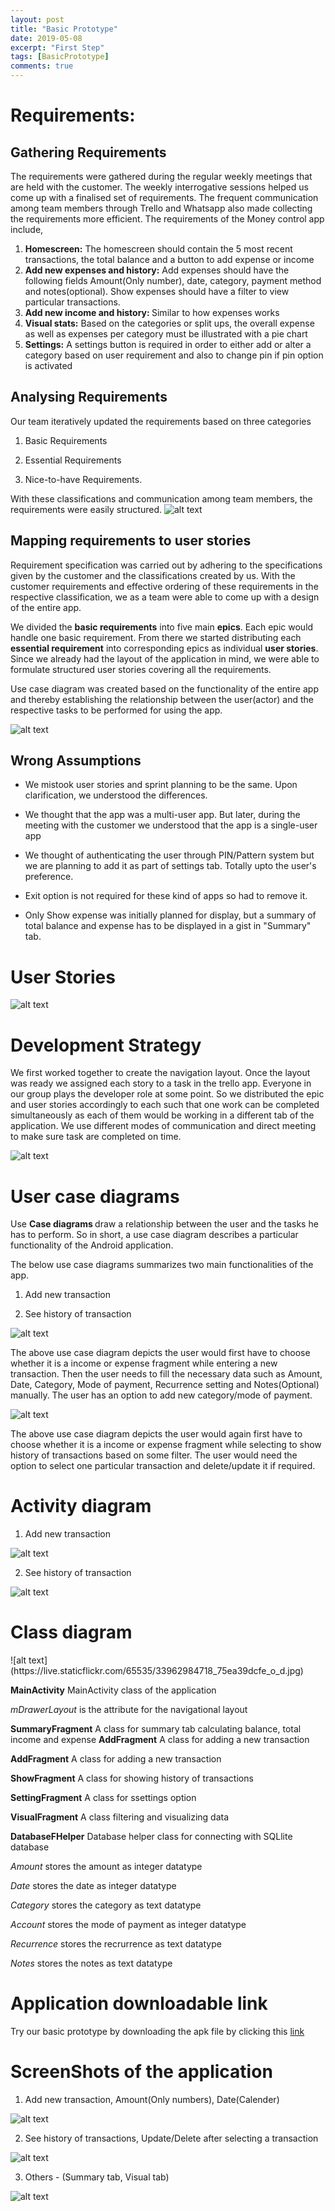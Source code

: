 ```yaml
---
layout: post
title: "Basic Prototype"
date: 2019-05-08
excerpt: "First Step"
tags: [BasicPrototype]
comments: true
---
```


<h1><b>Requirements:</b></h1>

<h2><b>Gathering Requirements</b></h2>

The requirements were gathered during the regular weekly meetings that are held with the customer. The weekly interrogative sessions helped us come up with a finalised set of requirements. The frequent communication among team members through Trello and Whatsapp also made collecting the requirements more efficient. The requirements of the Money control app include, 

1. <b>Homescreen:</b> The homescreen should contain the 5 most recent transactions, the total balance and a button to add expense or income
2. <b>Add new expenses and history:</b> Add expenses should have the following fields Amount(Only number), date, category, payment method and notes(optional). Show expenses should have a filter to view particular transactions. 
3. <b>Add new income and history: </b>Similar to how expenses works  
4. <b>Visual stats:</b> Based on the categories or split ups, the overall expense as well as expenses per category must be illustrated with a pie chart
5. <b>Settings:</b> A settings button is required in order to either add or alter a category based on user requirement and also to change pin if pin option is activated 

<h2><b>Analysing Requirements </b></h2>
Our team iteratively updated the requirements based on three categories

1. Basic Requirements

2. Essential Requirements

3. Nice-to-have Requirements.

With these classifications and communication among team members, the requirements were easily structured.
![alt text](https://live.staticflickr.com/65535/40860253673_b4fa32ac0e_o_d.png)



<h2><b>Mapping requirements to user stories</b></h2>

Requirement specification was carried out by adhering to the specifications given by the customer and the classifications created by us. With the customer requirements and effective ordering of these requirements in the respective classification, we as a team were able to come up with a design of the entire app.

We divided the <b>basic requirements</b> into five main <b>epics</b>. Each epic would handle one basic requirement. From there we started distributing each <b>essential requirement</b> into corresponding epics as individual <b>user stories</b>. Since we already had the layout of the application in mind, we were able to formulate  structured user stories covering all the requirements. 

Use case diagram was created based on the functionality of the entire app and thereby establishing the relationship between the user(actor) and the respective tasks to be performed for using the app.

![alt text](https://live.staticflickr.com/65535/47826600791_69d454a2e3_o_d.png)

<h2><b>Wrong Assumptions</b></h2>

* We mistook user stories and sprint planning to be the same. Upon clarification, we understood the differences.

* We thought that the app was a multi-user app. But later, during the meeting with the customer we understood that the app is a single-user app

* We thought of authenticating the user through PIN/Pattern system but we are planning to add it as part of settings tab.
Totally upto the user's preference.

* Exit option is not required for these kind of apps so had to remove it.

* Only Show expense was initially planned for display, but a summary of total balance and expense has to be displayed in a gist in "Summary" tab.

<h1><b>User Stories</b></h1>

![alt text](https://live.staticflickr.com/65535/32882809907_f690cd58f1_o_d.png)

<h1><b>Development Strategy</b></h1>

We first worked together to create the navigation layout. Once the layout was ready we assigned each story to a task in the trello app. Everyone in our group plays the developer role at some point. So we distributed the epic and user stories accordingly to each such that one work can be completed simultaneously as each of them would be working in a different tab of the application. We use different modes of communication and direct meeting to make sure task are completed on time. 

![alt text](https://live.staticflickr.com/65535/47051811244_98fa994796_o_d.png)

<h1><b>User case diagrams</b></h1>

Use <b>Case diagrams </b> draw a relationship between the user and the tasks he has to perform. So in short, a use case diagram describes a particular functionality of the Android application.

The below use case diagrams summarizes two main functionalities of the app.

1. Add new transaction

2. See history of transaction 

![alt text](https://live.staticflickr.com/65535/32897351727_d978b06ca8_o_d.png)



The above use case diagram depicts the user would first have to choose whether it is a income or expense fragment while entering a new transaction. Then the user needs to fill the necessary data such as Amount, Date, Category, Mode of payment, Recurrence setting and Notes(Optional) manually. The user has an option to add new category/mode of payment. 

![alt text](https://live.staticflickr.com/65535/47841287191_46ae6d3023_o_d.png)



The above use case diagram depicts the user would again first have to choose whether it is a income or expense fragment while selecting to show history of transactions based on some filter. The user would need the option to select one particular transaction and delete/update it if required. 

<h1><b>Activity diagram</b></h1>

1. Add new transaction

![alt text](https://live.staticflickr.com/65535/47052121444_90412e8332_o_d.png)

2. See history of transaction 

![alt text](https://live.staticflickr.com/65535/33964346508_073f6dfcdc_o_d.png)

<h1><b>Class diagram</b></h1>
![alt text](https://live.staticflickr.com/65535/33962984718_75ea39dcfe_o_d.jpg)

<b>MainActivity</b> 
MainActivity class of the application 

<i>mDrawerLayout</i> is the attribute for the navigational layout 

<b>SummaryFragment</b> 
A class for summary tab calculating balance, total income and expense
<b>AddFragment</b> 
A class for adding a new transaction 

<b>AddFragment</b> 
A class for adding a new transaction 

<b>ShowFragment</b> 
A class for showing history of transactions 

<b>SettingFragment</b> 
A class for ssettings option 

<b>VisualFragment</b> 
A class filtering and visualizing data 

<b>DatabaseFHelper</b> 
Database helper class for connecting with SQLlite database 

<i>Amount</i> stores the amount as integer datatype

<i>Date</i> stores the date as integer datatype

<i>Category</i> stores the category as text datatype

<i>Account</i> stores the mode of payment as integer datatype

<i>Recurrence</i> stores the recrurrence as text datatype

<i>Notes</i> stores the notes as text datatype

<h1><b>Application downloadable link</b></h1>
Try our basic prototype by downloading the apk file by clicking this <a href="https://drive.google.com/uc?export=download&id=1TxCjvpOLhsihHTcBW02jBoygxtXJKN-P">link</a>

<h1><b>ScreenShots of the application </b></h1>

1. Add new transaction, Amount(Only numbers), Date(Calender)

![alt text](https://live.staticflickr.com/65535/47842587431_b84391d44f_o_d.png)

2. See history of transactions, Update/Delete after selecting a transaction 

![alt text](https://live.staticflickr.com/65535/40875752433_3a008c9fe4_o_d.png)

3. Others - (Summary tab, Visual tab) 

![alt text](https://live.staticflickr.com/65535/33965119678_ee3671efdc_o_d.png)















